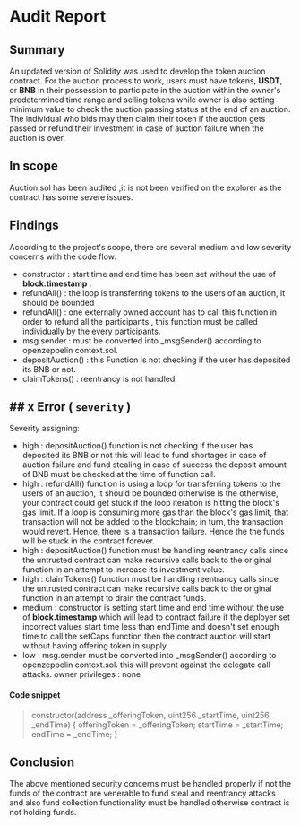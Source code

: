 # Audit Report

##  Summary
An updated version of Solidity was used to develop the token auction contract. For the auction process to work, users must have tokens, **USDT**, or **BNB** in their possession to participate in the auction within the owner&#39;s predetermined time range and selling tokens while owner is also setting minimum value to check the auction passing status at the end of an auction. The individual who bids may then claim their token if the auction gets passed or refund their investment in case of auction failure when the auction is over.

## In scope

Auction.sol has been audited ,it is not been verified on the explorer as the contract has some severe issues. 

## Findings

According to the project&#39;s scope, there are several medium and low severity concerns with the code flow.

- constructor : start time and end time has been set without the use of **block.timestamp** . 
- refundAll() : the loop is transferring tokens to the users of an auction, it should be bounded
- refundAll() : one externally owned account has to call this function in order to refund all the participants , this function must be called individually by the every participants.
- msg.sender : must be converted into _msgSender() according to openzeppelin context.sol.
- depositAuction() : this Function is not checking if the user has deposited its BNB or not.
- claimTokens() : reentrancy is not handled.

## ## x Error (  `severity`  )

Severity assigning:
- high : depositAuction() function is not checking if the user has deposited its BNB or not this will lead to fund shortages in case of auction failure and fund stealing in case of success the deposit amount of BNB must be checked at the time of function call.
- high : refundAll() function is using a loop for transferring tokens to the users of an auction, it should be bounded otherwise is the otherwise, your contract could get stuck if the loop iteration is hitting the block's gas limit. If a loop is consuming more gas than the block's gas limit, that transaction will not be added to the blockchain; in turn, the transaction would revert. Hence, there is a transaction failure. Hence the the funds will be stuck in the contract forever.
- high : depositAuction() function must be handling reentrancy calls since the untrusted contract can make recursive calls back to the original function in an attempt to increase its investment value.
- high : claimTokens() function must be handling reentrancy calls since the untrusted contract can make recursive calls back to the original function in an attempt to drain the contract funds.
- medium : constructor is setting start time and end time without the use of **block.timestamp** which will lead to contract failure if the deployer set incorrect values start time less than endTime and doesn't set enough time to call the setCaps function then the contract auction will start without having offering token in supply.
- low : msg.sender must be converted into _msgSender() according to openzeppelin context.sol. this will prevent against the delegate call attacks.
owner privileges : none

#### Code snippet
> constructor(address _offeringToken, uint256 _startTime, uint256 _endTime) 
    {
        offeringToken = _offeringToken;
        startTime = _startTime;
        endTime = _endTime;
    }


## Conclusion
The above mentioned security concerns must be handled properly if not the funds of the contract are venerable to fund steal and reentrancy attacks and also fund collection functionality must be handled otherwise contract is not holding funds.
